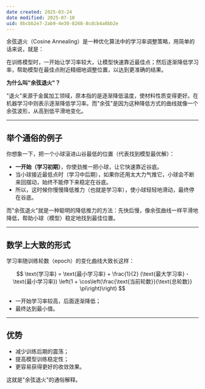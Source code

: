 ```yaml
---
date created: 2025-03-24
date modified: 2025-07-10
uid: 8bcbb2e7-2ab9-4e30-8268-8cdcb4a8bb2e
---
```


余弦退火（Cosine Annealing）是一种优化算法中的学习率调整策略，用简单的话来说，就是：

在训练模型时，一开始让学习率较大，让模型快速靠近最佳点；然后逐渐降低学习率，帮助模型在最佳点附近精细地调整位置，以达到更准确的结果。

**为什么叫"余弦退火"？**

"退火"来源于金属加工领域，原本指的是逐渐降低温度，使材料性质变得更好。在机器学习中则表示逐渐降低学习率。而"余弦"是因为这种降低方式的曲线就像一个余弦波形，从高到低平滑地变化。

---

## 举个通俗的例子

你想象一下，把一个小球滚进山谷最低的位置（代表找到模型最优解）：

- **一开始（学习初期）**，你使劲推一把小球，让它快速靠近谷底。
- 当小球接近最低点时（学习中后期），如果你还用太大力气推它，小球会不断来回摆动，始终不能停下来稳定在谷底。
- 所以，这时候你慢慢降低推力（也就是学习率），使小球轻轻地滑动，最终停在谷底。

而"余弦退火"就是一种聪明的降低推力的方法：先快后慢，像余弦曲线一样平滑地降低，帮助小球（模型）稳定地找到最佳位置。

---

## 数学上大致的形式

学习率随训练轮数（epoch）的变化曲线大致长这样：

$$
\text{学习率} = \text{最小学习率} + \frac{1}{2} (\text{最大学习率} - \text{最小学习率}) \left(1 + \cos\left(\frac{\text{当前轮数}}{\text{总轮数}} \pi\right)\right)
$$

- 一开始学习率较高，后面逐渐降低；
- 最终达到最小值。

---

## 优势

- 减少训练后期的震荡；
- 提高模型训练稳定性；
- 更容易获得更好的收敛效果。

这就是"余弦退火"的通俗解释。
